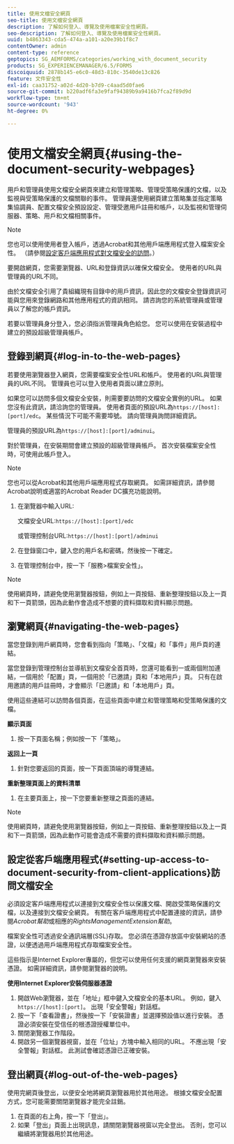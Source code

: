 ```yaml
---
title: 使用文檔安全網頁
seo-title: 使用文檔安全網頁
description: 了解如何登入、導覽及使用檔案安全性網頁。
seo-description: 了解如何登入、導覽及使用檔案安全性網頁。
uuid: b4863343-cda5-474a-a101-a20e39b1f8c7
contentOwner: admin
content-type: reference
geptopics: SG_AEMFORMS/categories/working_with_document_security
products: SG_EXPERIENCEMANAGER/6.5/FORMS
discoiquuid: 2878b145-e6c0-48d3-810c-3540de13c826
feature: 文件安全性
exl-id: caa31752-a02d-4d20-b7d9-c4aad5d0fae6
source-git-commit: b220adf6fa3e9faf94389b9a9416b7fca2f89d9d
workflow-type: tm+mt
source-wordcount: '943'
ht-degree: 0%

---
```


# 使用文檔安全網頁{#using-the-document-security-webpages}

用戶和管理員使用文檔安全網頁來建立和管理策略、管理受策略保護的文檔，以及監視與受策略保護的文檔關聯的事件。 管理員還使用網頁建立策略集並指定策略集協調員、配置文檔安全預設設定、管理受邀用戶註冊和帳戶，以及監視和管理伺服器、策略、用戶和文檔相關事件。

>[!NOTE]
>
>您也可以使用使用者登入帳戶，透過Acrobat和其他用戶端應用程式登入檔案安全性。 （請參閱[設定客戶端應用程式對文檔安全的訪問](using-document-security-web-pages.md#setting-up-access-to-document-security-from-client-applications)。）

要開啟網頁，您需要瀏覽器、URL和登錄資訊以確保文檔安全。 使用者的URL與管理員的URL不同。

由於文檔安全引用了貴組織現有目錄中的用戶資訊，因此您的文檔安全登錄資訊可能與您用來登錄網路和其他應用程式的資訊相同。 請咨詢您的系統管理員或管理員以了解您的帳戶資訊。

若要以管理員身分登入，您必須指派管理員角色給您。 您可以使用在安裝過程中建立的預設超級管理員帳戶。

## 登錄到網頁{#log-in-to-the-web-pages}

若要使用瀏覽器登入網頁，您需要檔案安全性URL和帳戶。 使用者的URL與管理員的URL不同。 管理員也可以登入使用者頁面以建立原則。

如果您可以訪問多個文檔安全安裝，則需要要訪問的文檔安全實例的URL。 如果您沒有此資訊，請洽詢您的管理員。 使用者頁面的預設URL為`https://[host]:[port]/edc`。 某些情況下可能不需要埠號。 請向管理員詢問詳細資訊。

管理員的預設URL為`https://[host]:[port]/adminui`。

對於管理員，在安裝期間會建立預設的超級管理員帳戶。 首次安裝檔案安全性時，可使用此帳戶登入。

>[!NOTE]
>
>您也可以從Acrobat和其他用戶端應用程式存取網頁。 如需詳細資訊，請參閱Acrobat說明或適當的Acrobat Reader DC擴充功能說明。

1. 在瀏覽器中輸入URL:

   文檔安全URL:`https://[host]:[port]/edc`

   或管理控制台URL:`https://[host]:[port]/adminui`

1. 在登錄窗口中，鍵入您的用戶名和密碼，然後按一下確定。
1. 在管理控制台中，按一下「服務>檔案安全性」。

>[!NOTE]
>
>使用網頁時，請避免使用瀏覽器按鈕，例如上一頁按鈕、重新整理按鈕以及上一頁和下一頁箭頭，因為此動作會造成不想要的資料擷取和資料顯示問題。

## 瀏覽網頁{#navigating-the-web-pages}

當您登錄到用戶網頁時，您會看到指向「策略」、「文檔」和「事件」用戶頁的連結。

當您登錄到管理控制台並導航到文檔安全首頁時，您還可能看到一或兩個附加連結，一個用於「配置」頁，一個用於「已邀請」頁和「本地用戶」頁。 只有在啟用邀請的用戶註冊時，才會顯示「已邀請」和「本地用戶」頁。

使用這些連結可以訪問各個頁面，在這些頁面中建立和管理策略和受策略保護的文檔。

**顯示頁面**

1. 按一下頁面名稱；例如按一下「策略」。

**返回上一頁**

1. 針對您要返回的頁面，按一下頁面頂端的導覽連結。

**重新整理頁面上的資料清單**

1. 在主要頁面上，按一下您要重新整理之頁面的連結。

>[!NOTE]
>
>使用網頁時，請避免使用瀏覽器按鈕，例如上一頁按鈕、重新整理按鈕以及上一頁和下一頁箭頭，因為此動作可能會造成不需要的資料擷取和資料顯示問題。

## 設定從客戶端應用程式{#setting-up-access-to-document-security-from-client-applications}訪問文檔安全

必須設定客戶端應用程式以連接到文檔安全性以保護文檔、開啟受策略保護的文檔，以及連接到文檔安全網頁。 有關在客戶端應用程式中配置連接的資訊，請參閱&#x200B;*Acrobat幫助*&#x200B;或相應的&#x200B;*RightsManagementExtension幫助*。

檔案安全性可透過安全通訊端層(SSL)存取。 您必須在憑證存放區中安裝網站的憑證，以便透過用戶端應用程式存取檔案安全性。

<!-- Fix broken link See Configuring SSL for information on SSL.-->

這些指示是Internet Explorer專屬的，但您可以使用任何支援的網頁瀏覽器來安裝憑證。 如需詳細資訊，請參閱瀏覽器的說明。

**使用Internet Explorer安裝伺服器憑證**

1. 開啟Web瀏覽器，並在「地址」框中鍵入文檔安全的基本URL。 例如，鍵入`https://[host]:[port]`。 出現「安全警報」對話框。
1. 按一下「查看證書」，然後按一下「安裝證書」並選擇預設值以進行安裝。 憑證必須安裝在受信任的根憑證授權單位中。
1. 關閉瀏覽器工作階段。
1. 開啟另一個瀏覽器視窗，並在「位址」方塊中輸入相同的URL。 不應出現「安全警報」對話框。 此測試會確認憑證已正確安裝。

## 登出網頁{#log-out-of-the-web-pages}

使用完網頁後登出，以便安全地將網頁瀏覽器用於其他用途。 根據文檔安全配置方式，您可能需要關閉瀏覽器才能完全註銷。

1. 在頁面的右上角，按一下「登出」。
1. 如果「登出」頁面上出現訊息，請關閉瀏覽器視窗以完全登出。 否則，您可以繼續將瀏覽器用於其他用途。
